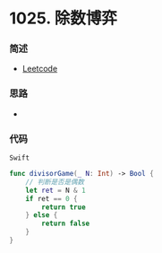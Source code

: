 # 1025. 除数博弈

### 简述

- [Leetcode](https://leetcode-cn.com/problems/divisor-game/)

### 思路

- 

### 代码

`Swift`

```swift
func divisorGame(_ N: Int) -> Bool {
    // 判断是否是偶数
    let ret = N & 1
    if ret == 0 {
        return true
    } else {
        return false
    }
}

```